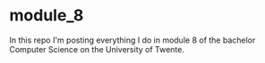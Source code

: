 # module_8
In this repo I'm posting everything I do in module 8 of the bachelor Computer Science on the University of Twente. 
